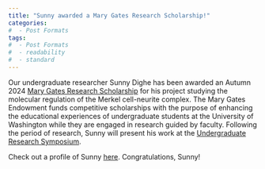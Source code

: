 ```yaml
---
title: "Sunny awarded a Mary Gates Research Scholarship!"
categories:
#  - Post Formats
tags:
#  - Post Formats
#  - readability
#  - standard
---
```

Our undergraduate researcher Sunny Dighe has been awarded an Autumn 2024 [Mary Gates Research Scholarship](https://expd.uw.edu/mge/) for his project studying the molecular regulation of the Merkel cell-neurite complex. The Mary Gates Endowment funds competitive scholarships with the purpose of enhancing the educational experiences of undergraduate students at the University of Washington while they are engaged in research guided by faculty. Following the period of research, Sunny will present his work at the [Undergraduate Research Symposium](https://washington.edu/urs). 

Check out a profile of Sunny [here](https://expd.uw.edu/mge/scholar-profiles/sunny-dighe/). Congratulations, Sunny!